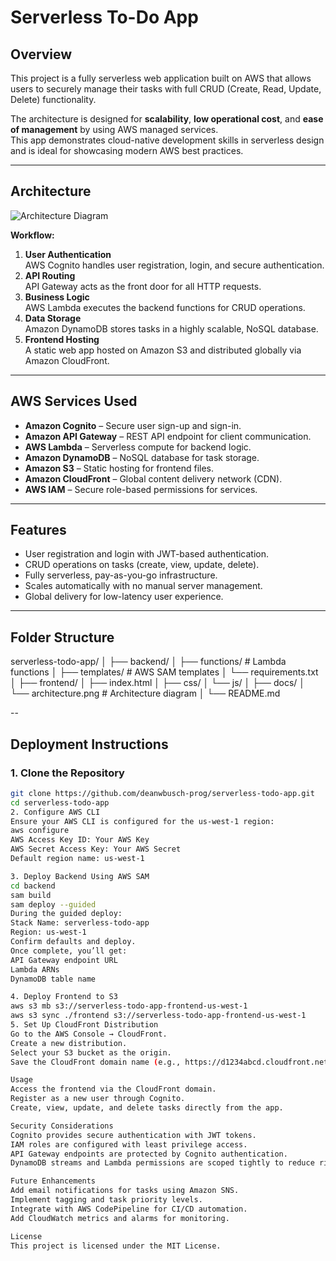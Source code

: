 # Serverless To-Do App

## Overview
This project is a fully serverless web application built on AWS that allows users to securely manage their tasks with full CRUD (Create, Read, Update, Delete) functionality.  

The architecture is designed for **scalability**, **low operational cost**, and **ease of management** by using AWS managed services.  
This app demonstrates cloud-native development skills in serverless design and is ideal for showcasing modern AWS best practices.

---

## Architecture
![Architecture Diagram](docs/architecture.png)

**Workflow:**
1. **User Authentication**  
   AWS Cognito handles user registration, login, and secure authentication.
2. **API Routing**  
   API Gateway acts as the front door for all HTTP requests.
3. **Business Logic**  
   AWS Lambda executes the backend functions for CRUD operations.
4. **Data Storage**  
   Amazon DynamoDB stores tasks in a highly scalable, NoSQL database.
5. **Frontend Hosting**  
   A static web app hosted on Amazon S3 and distributed globally via Amazon CloudFront.

---

## AWS Services Used
- **Amazon Cognito** – Secure user sign-up and sign-in.
- **Amazon API Gateway** – REST API endpoint for client communication.
- **AWS Lambda** – Serverless compute for backend logic.
- **Amazon DynamoDB** – NoSQL database for task storage.
- **Amazon S3** – Static hosting for frontend files.
- **Amazon CloudFront** – Global content delivery network (CDN).
- **AWS IAM** – Secure role-based permissions for services.

---

## Features
- User registration and login with JWT-based authentication.
- CRUD operations on tasks (create, view, update, delete).
- Fully serverless, pay-as-you-go infrastructure.
- Scales automatically with no manual server management.
- Global delivery for low-latency user experience.

---

## Folder Structure
serverless-todo-app/
│
├── backend/
│ ├── functions/ # Lambda functions
│ ├── templates/ # AWS SAM templates
│ └── requirements.txt
│
├── frontend/
│ ├── index.html
│ ├── css/
│ └── js/
│
├── docs/
│ └── architecture.png # Architecture diagram
│
└── README.md

--

## Deployment Instructions

### **1. Clone the Repository**
```bash
git clone https://github.com/deanwbusch-prog/serverless-todo-app.git
cd serverless-todo-app
2. Configure AWS CLI
Ensure your AWS CLI is configured for the us-west-1 region:
aws configure
AWS Access Key ID: Your AWS Key
AWS Secret Access Key: Your AWS Secret
Default region name: us-west-1

3. Deploy Backend Using AWS SAM
cd backend
sam build
sam deploy --guided
During the guided deploy:
Stack Name: serverless-todo-app
Region: us-west-1
Confirm defaults and deploy.
Once complete, you’ll get:
API Gateway endpoint URL
Lambda ARNs
DynamoDB table name

4. Deploy Frontend to S3
aws s3 mb s3://serverless-todo-app-frontend-us-west-1
aws s3 sync ./frontend s3://serverless-todo-app-frontend-us-west-1
5. Set Up CloudFront Distribution
Go to the AWS Console → CloudFront.
Create a new distribution.
Select your S3 bucket as the origin.
Save the CloudFront domain name (e.g., https://d1234abcd.cloudfront.net).

Usage
Access the frontend via the CloudFront domain.
Register as a new user through Cognito.
Create, view, update, and delete tasks directly from the app.

Security Considerations
Cognito provides secure authentication with JWT tokens.
IAM roles are configured with least privilege access.
API Gateway endpoints are protected by Cognito authentication.
DynamoDB streams and Lambda permissions are scoped tightly to reduce risk.

Future Enhancements
Add email notifications for tasks using Amazon SNS.
Implement tagging and task priority levels.
Integrate with AWS CodePipeline for CI/CD automation.
Add CloudWatch metrics and alarms for monitoring.

License
This project is licensed under the MIT License.
